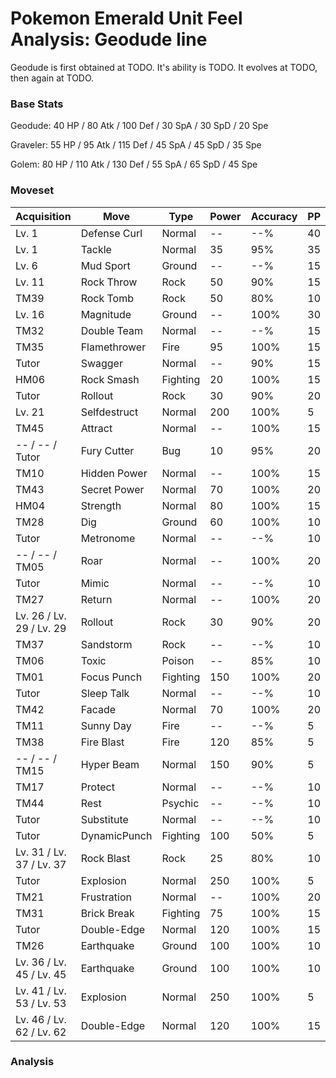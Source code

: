 # Pokemon Emerald Unit Feel Analysis: Geodude line

Geodude is first obtained at TODO. It's ability is TODO. It evolves at TODO, then again at TODO.

### Base Stats

Geodude: 40 HP / 80 Atk / 100 Def / 30 SpA / 30 SpD / 20 Spe

Graveler: 55 HP / 95 Atk / 115 Def / 45 SpA / 45 SpD / 35 Spe

Golem: 80 HP / 110 Atk / 130 Def / 55 SpA / 65 SpD / 45 Spe

### Moveset

|Acquisition             |Move        |Type    |Power|Accuracy|PP |
|---                     |---         |---     |---  |---     |---|
|Lv. 1                   |Defense Curl|Normal  |--   |--%     |40 |
|Lv. 1                   |Tackle      |Normal  |35   |95%     |35 |
|Lv. 6                   |Mud Sport   |Ground  |--   |--%     |15 |
|Lv. 11                  |Rock Throw  |Rock    |50   |90%     |15 |
|TM39                    |Rock Tomb   |Rock    |50   |80%     |10 |
|Lv. 16                  |Magnitude   |Ground  |--   |100%    |30 |
|TM32                    |Double Team |Normal  |--   |--%     |15 |
|TM35                    |Flamethrower|Fire    |95   |100%    |15 |
|Tutor                   |Swagger     |Normal  |--   |90%     |15 |
|HM06                    |Rock Smash  |Fighting|20   |100%    |15 |
|Tutor                   |Rollout     |Rock    |30   |90%     |20 |
|Lv. 21                  |Selfdestruct|Normal  |200  |100%    |5  |
|TM45                    |Attract     |Normal  |--   |100%    |15 |
|-- / -- / Tutor         |Fury Cutter |Bug     |10   |95%     |20 |
|TM10                    |Hidden Power|Normal  |--   |100%    |15 |
|TM43                    |Secret Power|Normal  |70   |100%    |20 |
|HM04                    |Strength    |Normal  |80   |100%    |15 |
|TM28                    |Dig         |Ground  |60   |100%    |10 |
|Tutor                   |Metronome   |Normal  |--   |--%     |10 |
|-- / -- / TM05          |Roar        |Normal  |--   |100%    |20 |
|Tutor                   |Mimic       |Normal  |--   |--%     |10 |
|TM27                    |Return      |Normal  |--   |100%    |20 |
|Lv. 26 / Lv. 29 / Lv. 29|Rollout     |Rock    |30   |90%     |20 |
|TM37                    |Sandstorm   |Rock    |--   |--%     |10 |
|TM06                    |Toxic       |Poison  |--   |85%     |10 |
|TM01                    |Focus Punch |Fighting|150  |100%    |20 |
|Tutor                   |Sleep Talk  |Normal  |--   |--%     |10 |
|TM42                    |Facade      |Normal  |70   |100%    |20 |
|TM11                    |Sunny Day   |Fire    |--   |--%     |5  |
|TM38                    |Fire Blast  |Fire    |120  |85%     |5  |
|-- / -- / TM15          |Hyper Beam  |Normal  |150  |90%     |5  |
|TM17                    |Protect     |Normal  |--   |--%     |10 |
|TM44                    |Rest        |Psychic |--   |--%     |10 |
|Tutor                   |Substitute  |Normal  |--   |--%     |10 |
|Tutor                   |DynamicPunch|Fighting|100  |50%     |5  |
|Lv. 31 / Lv. 37 / Lv. 37|Rock Blast  |Rock    |25   |80%     |10 |
|Tutor                   |Explosion   |Normal  |250  |100%    |5  |
|TM21                    |Frustration |Normal  |--   |100%    |20 |
|TM31                    |Brick Break |Fighting|75   |100%    |15 |
|Tutor                   |Double-Edge |Normal  |120  |100%    |15 |
|TM26                    |Earthquake  |Ground  |100  |100%    |10 |
|Lv. 36 / Lv. 45 / Lv. 45|Earthquake  |Ground  |100  |100%    |10 |
|Lv. 41 / Lv. 53 / Lv. 53|Explosion   |Normal  |250  |100%    |5  |
|Lv. 46 / Lv. 62 / Lv. 62|Double-Edge |Normal  |120  |100%    |15 |

### Analysis